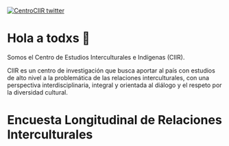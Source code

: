 
[![CentroCIIR twitter](https://img.shields.io/badge/Twitter-@CentroCIIR-00aced.svg?style=flat&logo=twitter)](https://twitter.com/CentroCIIR)

# Hola a todxs  👋

Somos el Centro de Estudios Interculturales e Indígenas (CIIR).

CIIR es un centro de investigación que busca aportar al país con estudios de alto nivel a la problemática de las relaciones interculturales, con una perspectiva interdisciplinaria, integral y orientada al diálogo y el respeto por la diversidad cultural.

# Encuesta Longitudinal de Relaciones Interculturales


